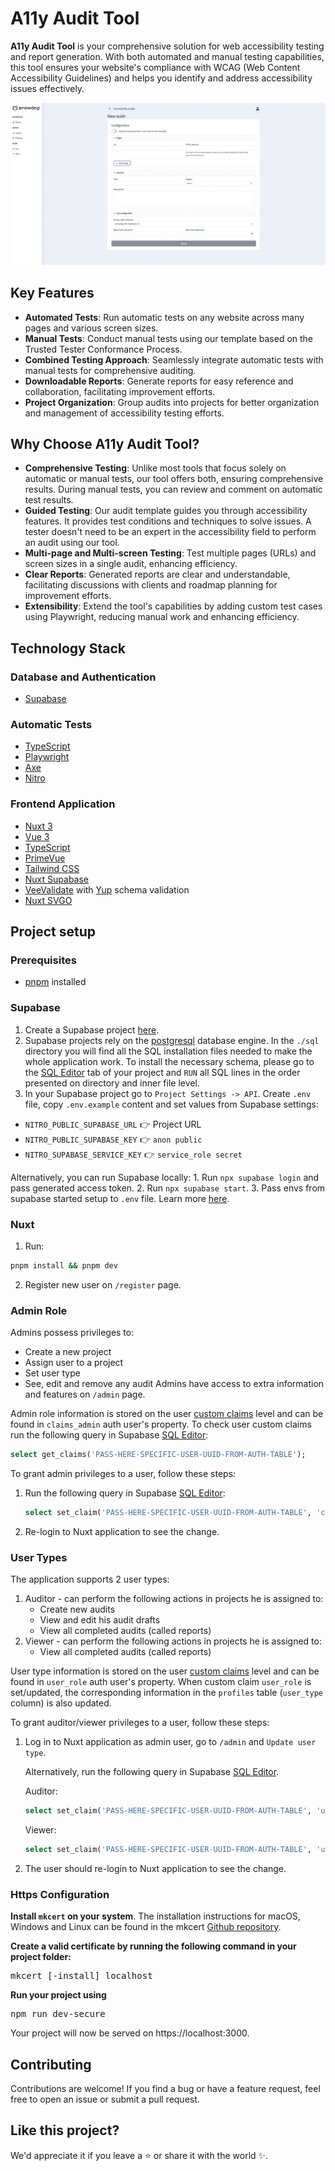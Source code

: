 # A11y Audit Tool

**A11y Audit Tool** is your comprehensive solution for web accessibility testing and report generation. With both automated and manual testing capabilities, this tool ensures your website's compliance with WCAG (Web Content Accessibility Guidelines) and helps you identify and address accessibility issues effectively.

![Screenshots of some views of the application](./a11y-audit-tool-preview.gif)

## Key Features

* **Automated Tests**: Run automatic tests on any website across many pages and various screen sizes.
* **Manual Tests**: Conduct manual tests using our template based on the Trusted Tester Conformance Process.
* **Combined Testing Approach**: Seamlessly integrate automatic tests with manual tests for comprehensive auditing.
* **Downloadable Reports**: Generate reports for easy reference and collaboration, facilitating improvement efforts.
* **Project Organization**: Group audits into projects for better organization and management of accessibility testing efforts.

## Why Choose A11y Audit Tool?
* **Comprehensive Testing**: Unlike most tools that focus solely on automatic or manual tests, our tool offers both, ensuring comprehensive results. During manual tests, you can review and comment on automatic test results.
* **Guided Testing**: Our audit template guides you through accessibility features. It provides test conditions and techniques to solve issues. A tester doesn't need to be an expert in the accessibility field to perform an audit using our tool.
* **Multi-page and Multi-screen Testing**: Test multiple pages (URLs) and screen sizes in a single audit, enhancing efficiency.
* **Clear Reports**: Generated reports are clear and understandable, facilitating discussions with clients and roadmap planning for improvement efforts.
* **Extensibility**: Extend the tool's capabilities by adding custom test cases using Playwright, reducing manual work and enhancing efficiency.

## Technology Stack
### Database and Authentication
  * [Supabase](https://supabase.com/)

### Automatic Tests
  * [TypeScript](https://www.typescriptlang.org/)
  * [Playwright](https://playwright.dev/)
  * [Axe](https://github.com/dequelabs/axe-core)
  * [Nitro](https://nitro.unjs.io/)

### Frontend Application
  * [Nuxt 3](https://nuxt.com/)
  * [Vue 3](https://vuejs.org/)
  * [TypeScript](https://www.typescriptlang.org/)
  * [PrimeVue](https://primevue.org/)
  * [Tailwind CSS](https://tailwindcss.com/)
  * [Nuxt Supabase](https://supabase.nuxtjs.org/)
  * [VeeValidate](https://vee-validate.logaretm.com/v4/) with [Yup](https://github.com/jquense/yup) schema validation
  * [Nuxt SVGO](https://github.com/cpsoinos/nuxt-svgo)

## Project setup

### Prerequisites
* [pnpm](https://pnpm.io/installation) installed

### Supabase

1. Create a Supabase project [here](https://supabase.com/dashboard/projects).
2. Supabase projects rely on the [postgresql](https://www.postgresql.org/) database engine. In the `./sql` directory you will find all the SQL installation files needed to make the whole application work.
To install the necessary schema, please go to the [SQL Editor](https://supabase.com/docs/guides/database/overview#the-sql-editor) tab of your project and `RUN` all SQL lines in the order presented on directory and inner file level.
3. In your Supabase project go to `Project Settings -> API`. Create `.env` file, copy `.env.example` content and set values from Supabase settings:
  * `NITRO_PUBLIC_SUPABASE_URL` 👉 Project URL
  * `NITRO_PUBLIC_SUPABASE_KEY` 👉 `anon public`
  * `NITRO_SUPABASE_SERVICE_KEY` 👉 `service_role secret`

  Alternatively, you can run Supabase locally:
    1. Run `npx supabase login` and pass generated access token.
    2. Run `npx supabase start`.
    3. Pass envs from supabase started setup to `.env` file.
  Learn more [here](https://supabase.com/docs/guides/getting-started/local-development).

### Nuxt

1. Run:
  ```bash
  pnpm install && pnpm dev
  ```
2. Register new user on `/register` page.

### Admin Role
Admins possess privileges to:
  * Create a new project
  * Assign user to a project
  * Set user type
  * See, edit and remove any audit
Admins have access to extra information and features on `/admin` page.

Admin role information is stored on the user [custom claims](https://github.com/supabase-community/supabase-custom-claims#faq) level and can be found in `claims_admin` auth user's property.
To check user custom claims run the following query in Supabase [SQL Editor](https://supabase.com/docs/guides/database/overview#the-sql-editor):
```sql
select get_claims('PASS-HERE-SPECIFIC-USER-UUID-FROM-AUTH-TABLE');
```

To grant admin privileges to a user, follow these steps:
  1. Run the following query in Supabase [SQL Editor](https://supabase.com/docs/guides/database/overview#the-sql-editor):
        ```sql
        select set_claim('PASS-HERE-SPECIFIC-USER-UUID-FROM-AUTH-TABLE', 'claims_admin', 'true');
        ```
  2. Re-login to Nuxt application to see the change.

### User Types
The application supports 2 user types:
  1. Auditor - can perform the following actions in projects he is assigned to:
      * Create new audits
      * View and edit his audit drafts
      * View all completed audits (called reports)
  2. Viewer - can perform the following actions in projects he is assigned to:
      * View all completed audits (called reports)

User type information is stored on the user [custom claims](https://github.com/supabase-community/supabase-custom-claims#faq) level and can be found in `user_role` auth user's property. When custom claim `user_role` is set/updated, the corresponding information in the `profiles` table (`user_type` column) is also updated.

To grant auditor/viewer privileges to a user, follow these steps:
1. Log in to Nuxt application as admin user, go to `/admin` and `Update user type`.

    Alternatively, run the following query in Supabase [SQL Editor](https://supabase.com/docs/guides/database/overview#the-sql-editor).

    Auditor:
    ```sql
    select set_claim('PASS-HERE-SPECIFIC-USER-UUID-FROM-AUTH-TABLE', 'user_role', '"auditor"');
    ```
    Viewer:
    ```sql
    select set_claim('PASS-HERE-SPECIFIC-USER-UUID-FROM-AUTH-TABLE', 'user_role', '"viewer"');
    ```
2. The user should re-login to Nuxt application to see the change.

### Https Configuration

**Install `mkcert` on your system**. The installation instructions for macOS, Windows and Linux can be found in the mkcert [Github repository](https://github.com/FiloSottile/mkcert).

**Create a valid certificate by running the following command in your project folder:**
<pre>
mkcert [-install] localhost
</pre>

**Run your project using**
<pre>
npm run dev-secure
</pre>

Your project will now be served on https://localhost:3000.

## Contributing
Contributions are welcome! If you find a bug or have a feature request, feel free to open an issue or submit a pull request.

## Like this project?
We'd appreciate it if you leave a ⭐ or share it with the world ✨.
